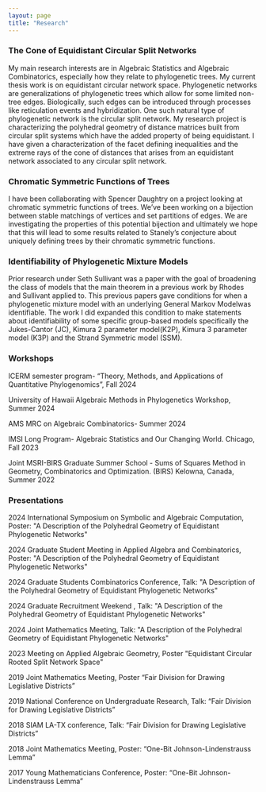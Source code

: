 ```yaml
---
layout: page
title: "Research"
---
```

### The Cone of Equidistant Circular Split Networks
My main research interests are in Algebraic Statistics and Algebraic Combinatorics, especially how they relate to  phylogenetic trees. My current thesis work is on equidistant circular network space. Phylogenetic networks are generalizations of phylogenetic trees which allow for some limited non-tree edges. Biologically, such edges can  be introduced through processes like reticulation events and hybridization. One such natural type of phylogenetic network is the circular split network. My research project is characterizing  the polyhedral geometry of distance matrices built from circular split systems which have the added property of being equidistant.  I have given a characterization of the facet defining inequalities and the extreme rays of the cone of distances that arises from an equidistant network associated to any circular split network. 


### Chromatic Symmetric Functions of Trees
 I have been collaborating with Spencer Daughtry on a project looking at chromatic symmetric functions of trees. We’ve been working on a bijection between stable matchings of vertices and set partitions of edges. We are investigating the properties of this potential bijection and ultimately we hope that this will lead to some results related to Stanely’s conjecture about uniquely defining trees by their chromatic symmetric functions.

### Identifiability of Phylogenetic Mixture Models
Prior research under Seth Sullivant was a paper with the goal of broadening the class of models
that the main theorem in a previous work by Rhodes and Sullivant applied to. This previous papers gave conditions for when a phylogenetic mixture model with an underlying General Markov Modelwas identifiable. The work I did expanded this condition to make statements about identifiability of some specific group-based models specifically the Jukes-Cantor (JC), Kimura 2 parameter model(K2P), Kimura 3 parameter model (K3P) and the Strand Symmetric model (SSM). 


### Workshops
ICERM semester program- “Theory, Methods, and Applications of Quantitative Phylogenomics”, Fall 2024

University of Hawaii Algebraic Methods in Phylogenetics Workshop, Summer 2024

AMS MRC on Algebraic Combinatorics- Summer 2024

IMSI Long Program- Algebraic Statistics and Our Changing World. Chicago,  Fall 2023 

Joint MSRI-BIRS Graduate Summer School - Sums of Squares Method in Geometry, Combinatorics and Optimization. (BIRS) Kelowna, Canada, Summer 2022

### Presentations
2024 International Symposium on Symbolic and Algebraic Computation, Poster: "A Description of the Polyhedral Geometry of Equidistant Phylogenetic Networks"

2024 Graduate Student Meeting in Applied Algebra and Combinatorics, Poster: "A Description of the Polyhedral Geometry of Equidistant Phylogenetic Networks"

2024 Graduate Students Combinatorics Conference, Talk: "A Description of the Polyhedral Geometry of Equidistant Phylogenetic Networks"

2024 Graduate Recruitment Weekend , Talk: "A Description of the Polyhedral Geometry of Equidistant Phylogenetic Networks"

2024 Joint Mathematics Meeting, Talk: "A Description of the Polyhedral Geometry of Equidistant Phylogenetic Networks"

2023  Meeting on Applied Algebraic Geometry, Poster "Equidistant Circular Rooted Split Network Space" 

2019 Joint Mathematics Meeting, Poster “Fair Division for Drawing Legislative Districts”

2019 National Conference on Undergraduate Research, Talk: “Fair Division for Drawing Legislative Districts”

2018 SIAM LA-TX conference, Talk: “Fair Division for Drawing Legislative Districts”

2018 Joint Mathematics Meeting, Poster: “One-Bit Johnson-Lindenstrauss Lemma”

2017 Young Mathematicians Conference, Poster: “One-Bit Johnson-Lindenstrauss Lemma”
